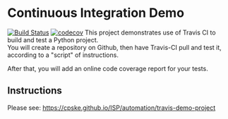 Continuous Integration Demo
============================

[![Build Status](https://travis-ci.com/pattarinn/demo-pyci.svg?branch=main)](https://travis-ci.com/pattarinn/demo-pyci)
[![codecov](https://codecov.io/gh/pattarinn/demo-pyci/branch/main/graph/badge.svg?token=5PWY4V1XU9)](https://codecov.io/gh/pattarinn/demo-pyci)
This project demonstrates use of Travis CI to build and test a Python project.  
You will create a repository on Github, then have Travis-CI pull and test it,
according to a "script" of instructions.

After that, you will add an online code coverage report for your tests.

## Instructions

Please see: https://cpske.github.io/ISP/automation/travis-demo-project

